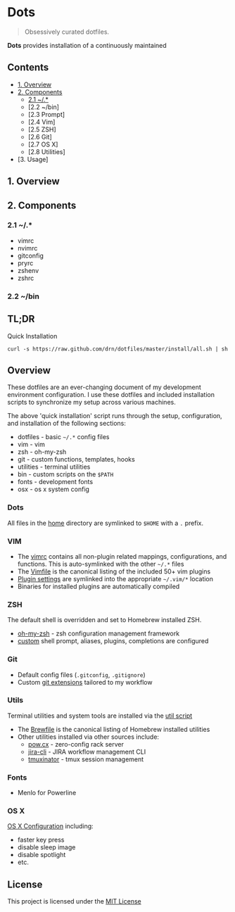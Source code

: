 # Dots

> Obsessively curated dotfiles.

**Dots** provides installation of a continuously maintained

## Contents

* [1. Overview](#1-overview)
* [2. Components](#2-components)
  * [2.1 ~/.*](#21-)
  * [2.2 ~/bin]
  * [2.3 Prompt]
  * [2.4 Vim]
  * [2.5 ZSH]
  * [2.6 Git]
  * [2.7 OS X]
  * [2.8 Utilities]
* [3. Usage]

## 1. Overview

## 2. Components

### 2.1 ~/.*

* vimrc
* nvimrc
* gitconfig
* pryrc
* zshenv
* zshrc

### 2.2 ~/bin


## TL;DR

Quick Installation

    curl -s https://raw.github.com/drn/dotfiles/master/install/all.sh | sh

## Overview

These dotfiles are an ever-changing document of my development environment
configuration. I use these dotfiles and included installation scripts to
synchronize my setup across various machines.

The above 'quick installation' script runs through the setup, configuration,
and installation of the following sections:

  * dotfiles - basic `~/.*` config files
  * vim - vim
  * zsh - oh-my-zsh
  * git - custom functions, templates, hooks
  * utilities - terminal utilities
  * bin - custom scripts on the `$PATH`
  * fonts - development fonts
  * osx - os x system config

### Dots

All files in the [home](https://github.com/drn/dotfiles/tree/master/home)
directory are symlinked to `$HOME` with a `.` prefix.

### VIM

  * The [vimrc](https://github.com/drn/dotfiles/blob/master/home/vimrc)
    contains all non-plugin related mappings, configurations, and functions.
    This is auto-symlinked with the other `~/.*` files
  * The [Vimfile](https://github.com/drn/dotfiles/blob/master/Vimfile)
    is the canonical listing of the included 50+ vim plugins
  * [Plugin settings](https://github.com/drn/dotfiles/tree/master/vim/plugin/settings)
    are symlinked into the appropriate `~/.vim/*` location
  * Binaries for installed plugins are automatically compiled

### ZSH

The default shell is overridden and set to Homebrew installed ZSH.

  * [oh-my-zsh](https://github.com/robbyrussell/oh-my-zsh) - zsh configuration management framework
  * [custom](https://github.com/drn/dotfiles/tree/master/zsh) shell prompt,
    aliases, plugins, completions are configured

### Git

  * Default config files (`.gitconfig`, `.gitignore`)
  * Custom [git extensions](https://github.com/drn/dotfiles/tree/master/git/functions)
    tailored to my workflow

### Utils

Terminal utilities and system tools are installed via the
[util script](https://github.com/drn/dotfiles/blob/master/install/utils.sh)

  * The [Brewfile](https://github.com/drn/dotfiles/blob/master/Brewfile)
    is the canonical listing of Homebrew installed utilities
  * Other utilities installed via other sources include:
    * [pow.cx](http://pow.cx) - zero-config rack server
    * [jira-cli](http://rubygems.org/gems/jira-cli) - JIRA workflow management
      CLI
    * [tmuxinator](https://github.com/tmuxinator/tmuxinator) - tmux session
      management

### Fonts

  * Menlo for Powerline

### OS X

[OS X Configuration](https://github.com/drn/dotfiles/blob/master/install/osx.sh)
including:

  * faster key press
  * disable sleep image
  * disable spotlight
  * etc.

## License

This project is licensed under the [MIT License](http://opensource.org/licenses/MIT)
